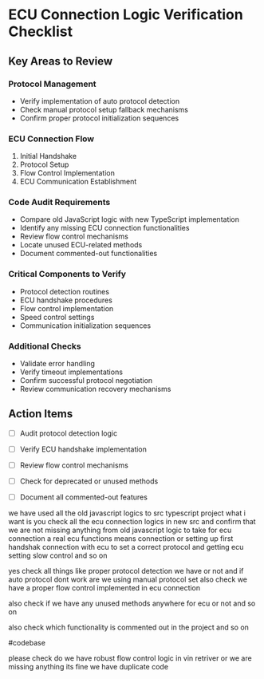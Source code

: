 # ECU Connection Logic Verification Checklist

## Key Areas to Review

### Protocol Management
- Verify implementation of auto protocol detection
- Check manual protocol setup fallback mechanisms
- Confirm proper protocol initialization sequences

### ECU Connection Flow
1. Initial Handshake
2. Protocol Setup
3. Flow Control Implementation
4. ECU Communication Establishment

### Code Audit Requirements
- Compare old JavaScript logic with new TypeScript implementation
- Identify any missing ECU connection functionalities
- Review flow control mechanisms
- Locate unused ECU-related methods
- Document commented-out functionalities

### Critical Components to Verify
- Protocol detection routines
- ECU handshake procedures
- Flow control implementation
- Speed control settings
- Communication initialization sequences

### Additional Checks
- Validate error handling
- Verify timeout implementations
- Confirm successful protocol negotiation
- Review communication recovery mechanisms

## Action Items
- [ ] Audit protocol detection logic
- [ ] Verify ECU handshake implementation
- [ ] Review flow control mechanisms
- [ ] Check for deprecated or unused methods
- [ ] Document all commented-out features


we have used all the old javascript logics to src typescript project what i want is you check all the ecu connection logics in new src and confirm that we are not missing anything from old javascript logic to take for ecu connection 
a real ecu functions means connection or setting up first handshak connection with ecu to set a correct protocol and getting ecu
setting slow control and so on

yes check all things like 
proper protocol detection we have or not and if auto protocol dont work are we using manual protocol set
also check we have a proper flow control implemented in ecu connection 

also check if we have any unused methods anywhere for ecu or not and so on

also check which functionality is commented out in the project and so on

#codebase 

please check do we have robust flow control logic in vin retriver or we are missing anything its fine we have duplicate code 